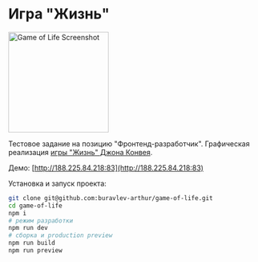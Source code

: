 # Игра "Жизнь"

<img src="https://github.com/buravlev-arthur/game-of-life/assets/14940878/0ac12d81-bc36-48ae-a879-442d4326ead0" alt="Game of Life Screenshot" width="200" />

Тестовое задание на позицию "Фронтенд-разработчик". Графическая реализация [игры "Жизнь" Джона Конвея](https://ru.wikipedia.org/wiki/%D0%98%D0%B3%D1%80%D0%B0_%C2%AB%D0%96%D0%B8%D0%B7%D0%BD%D1%8C%C2%BB).

Демо: [http://188.225.84.218:83](http://188.225.84.218:83)

Установка и запуск проекта:

```bash
git clone git@github.com:buravlev-arthur/game-of-life.git
cd game-of-life
npm i
# режим разработки
npm run dev
# сборка и production preview
npm run build
npm run preview
```
